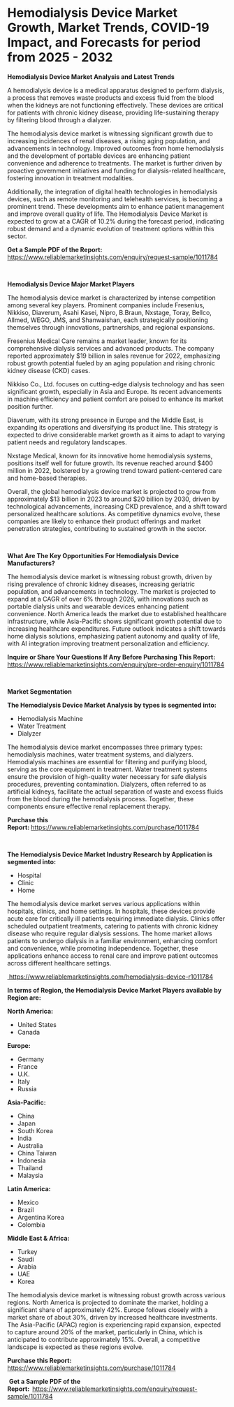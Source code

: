 <p><h1>Hemodialysis Device Market Growth, Market Trends, COVID-19 Impact, and Forecasts for period from 2025 - 2032</h1></p><p><strong>Hemodialysis Device Market Analysis and Latest Trends</strong></p>
<p><p>A hemodialysis device is a medical apparatus designed to perform dialysis, a process that removes waste products and excess fluid from the blood when the kidneys are not functioning effectively. These devices are critical for patients with chronic kidney disease, providing life-sustaining therapy by filtering blood through a dialyzer.</p><p>The hemodialysis device market is witnessing significant growth due to increasing incidences of renal diseases, a rising aging population, and advancements in technology. Improved outcomes from home hemodialysis and the development of portable devices are enhancing patient convenience and adherence to treatments. The market is further driven by proactive government initiatives and funding for dialysis-related healthcare, fostering innovation in treatment modalities.</p><p>Additionally, the integration of digital health technologies in hemodialysis devices, such as remote monitoring and telehealth services, is becoming a prominent trend. These developments aim to enhance patient management and improve overall quality of life. The Hemodialysis Device Market is expected to grow at a CAGR of 10.2% during the forecast period, indicating robust demand and a dynamic evolution of treatment options within this sector.</p></p>
<p><strong>Get a Sample PDF of the Report:&nbsp;</strong> <a href="https://www.reliablemarketinsights.com/enquiry/request-sample/1011784?utm_campaign=3545&utm_medium=2&utm_source=Github&utm_content=ia&utm_term=17042025&utm_id=hemodialysis-device">https://www.reliablemarketinsights.com/enquiry/request-sample/1011784</a></p>
<p>&nbsp;</p>
<p><strong>Hemodialysis Device Major Market Players</strong></p>
<p><p>The hemodialysis device market is characterized by intense competition among several key players. Prominent companies include Fresenius, Nikkiso, Diaverum, Asahi Kasei, Nipro, B.Braun, Nxstage, Toray, Bellco, Allmed, WEGO, JMS, and Shanwaishan, each strategically positioning themselves through innovations, partnerships, and regional expansions.</p><p>Fresenius Medical Care remains a market leader, known for its comprehensive dialysis services and advanced products. The company reported approximately $19 billion in sales revenue for 2022, emphasizing robust growth potential fueled by an aging population and rising chronic kidney disease (CKD) cases.</p><p>Nikkiso Co., Ltd. focuses on cutting-edge dialysis technology and has seen significant growth, especially in Asia and Europe. Its recent advancements in machine efficiency and patient comfort are poised to enhance its market position further.</p><p>Diaverum, with its strong presence in Europe and the Middle East, is expanding its operations and diversifying its product line. This strategy is expected to drive considerable market growth as it aims to adapt to varying patient needs and regulatory landscapes.</p><p>Nxstage Medical, known for its innovative home hemodialysis systems, positions itself well for future growth. Its revenue reached around $400 million in 2022, bolstered by a growing trend toward patient-centered care and home-based therapies.</p><p>Overall, the global hemodialysis device market is projected to grow from approximately $13 billion in 2023 to around $20 billion by 2030, driven by technological advancements, increasing CKD prevalence, and a shift toward personalized healthcare solutions. As competitive dynamics evolve, these companies are likely to enhance their product offerings and market penetration strategies, contributing to sustained growth in the sector.</p></p>
<p>&nbsp;</p>
<p><strong>What Are The Key Opportunities For Hemodialysis Device Manufacturers?</strong></p>
<p><p>The hemodialysis device market is witnessing robust growth, driven by rising prevalence of chronic kidney diseases, increasing geriatric population, and advancements in technology. The market is projected to expand at a CAGR of over 6% through 2026, with innovations such as portable dialysis units and wearable devices enhancing patient convenience. North America leads the market due to established healthcare infrastructure, while Asia-Pacific shows significant growth potential due to increasing healthcare expenditures. Future outlook indicates a shift towards home dialysis solutions, emphasizing patient autonomy and quality of life, with AI integration improving treatment personalization and efficiency.</p></p>
<p><strong>Inquire or Share Your Questions If Any Before Purchasing This Report:</strong> <a href="https://www.reliablemarketinsights.com/enquiry/pre-order-enquiry/1011784?utm_campaign=3545&utm_medium=2&utm_source=Github&utm_content=ia&utm_term=17042025&utm_id=hemodialysis-device">https://www.reliablemarketinsights.com/enquiry/pre-order-enquiry/1011784</a></p>
<p>&nbsp;</p>
<p><strong>Market Segmentation</strong></p>
<p><strong>The Hemodialysis Device Market Analysis by types is segmented into:</strong></p>
<p><ul><li>Hemodialysis Machine</li><li>Water Treatment</li><li>Dialyzer</li></ul></p>
<p><p>The hemodialysis device market encompasses three primary types: hemodialysis machines, water treatment systems, and dialyzers. Hemodialysis machines are essential for filtering and purifying blood, serving as the core equipment in treatment. Water treatment systems ensure the provision of high-quality water necessary for safe dialysis procedures, preventing contamination. Dialyzers, often referred to as artificial kidneys, facilitate the actual separation of waste and excess fluids from the blood during the hemodialysis process. Together, these components ensure effective renal replacement therapy.</p></p>
<p><strong>Purchase this Report:&nbsp;</strong><a href="https://www.reliablemarketinsights.com/purchase/1011784?utm_campaign=3545&utm_medium=2&utm_source=Github&utm_content=ia&utm_term=17042025&utm_id=hemodialysis-device">https://www.reliablemarketinsights.com/purchase/1011784</a></p>
<p>&nbsp;</p>
<p><strong>The Hemodialysis Device Market Industry Research by Application is segmented into:</strong></p>
<p><ul><li>Hospital</li><li>Clinic</li><li>Home</li></ul></p>
<p><p>The hemodialysis device market serves various applications within hospitals, clinics, and home settings. In hospitals, these devices provide acute care for critically ill patients requiring immediate dialysis. Clinics offer scheduled outpatient treatments, catering to patients with chronic kidney disease who require regular dialysis sessions. The home market allows patients to undergo dialysis in a familiar environment, enhancing comfort and convenience, while promoting independence. Together, these applications enhance access to renal care and improve patient outcomes across different healthcare settings.</p></p>
<p><a href="https://www.reliablemarketinsights.com/hemodialysis-device-r1011784?utm_campaign=3545&utm_medium=2&utm_source=Github&utm_content=ia&utm_term=17042025&utm_id=hemodialysis-device">&nbsp;https://www.reliablemarketinsights.com/hemodialysis-device-r1011784</a></p>
<p><strong>In terms of Region, the Hemodialysis Device Market Players available by Region are:</strong></p>
<p>
    <p> <strong> North America: </strong>
        <ul>
            <li>United States</li>
            <li>Canada</li>
        </ul>
        </p> 
    <p> <strong> Europe: </strong>
        <ul>
            <li>Germany</li>
            <li>France</li>
            <li>U.K.</li>
            <li>Italy</li>
            <li>Russia</li>
        </ul>
        </p> 
    <p> <strong> Asia-Pacific: </strong>
        <ul>
            <li>China</li>
            <li>Japan</li>
            <li>South Korea</li>
            <li>India</li>
            <li>Australia</li>
            <li>China Taiwan</li>
            <li>Indonesia</li>
            <li>Thailand</li>
            <li>Malaysia</li>
        </ul>
        </p> 
    <p> <strong> Latin America: </strong>
        <ul>
            <li>Mexico</li>
            <li>Brazil</li>
            <li>Argentina Korea</li>
            <li>Colombia</li>
        </ul>
        </p> 
    <p> <strong> Middle East & Africa: </strong>
        <ul>
            <li>Turkey</li>
            <li>Saudi</li>
            <li>Arabia</li>
            <li>UAE</li>
            <li>Korea</li>
        </ul>
    </p>
    </p>
<p><p>The hemodialysis device market is witnessing robust growth across various regions. North America is projected to dominate the market, holding a significant share of approximately 42%. Europe follows closely with a market share of about 30%, driven by increased healthcare investments. The Asia-Pacific (APAC) region is experiencing rapid expansion, expected to capture around 20% of the market, particularly in China, which is anticipated to contribute approximately 15%. Overall, a competitive landscape is expected as these regions evolve.</p></p>
<p><strong>Purchase this Report: </strong><a href="https://www.reliablemarketinsights.com/purchase/1011784?utm_campaign=3545&utm_medium=2&utm_source=Github&utm_content=ia&utm_term=17042025&utm_id=hemodialysis-device">https://www.reliablemarketinsights.com/purchase/1011784</a></p>
<p>&nbsp;<strong>Get a Sample PDF of the Report:&nbsp;&nbsp;</strong><a href="https://www.reliablemarketinsights.com/enquiry/request-sample/1011784?utm_campaign=3545&utm_medium=2&utm_source=Github&utm_content=ia&utm_term=17042025&utm_id=hemodialysis-device">https://www.reliablemarketinsights.com/enquiry/request-sample/1011784</a></p>
<p><strong></strong></p>
<p><p></p><p></p><p></p></p>